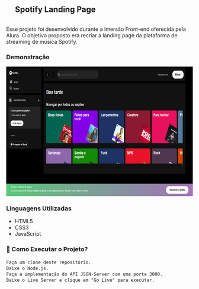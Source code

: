 <div id="user-content-toc">
  <ul align="left">
    <h2 style="display: inline-block">Spotify Landing Page</h2>
</div>

<p align="left">Esse projeto foi desenvolvido durante a Imersão Front-end oferecida pela Alura. O objetivo proposto era recriar a landing page da plataforma de streaming de música Spotify.</p>

<h3 align="left">Demonstração</h3>
<img align="center" alt="" height="350px" src="landing-page.png">

<h3 align="left">Linguagens Utilizadas</h3>

* HTML5
* CSS3
* JavaScript

<h3 align="left">🔧 Como Executar o Projeto?</h3>

````
Faça um clone deste repositório.
Baixe o Node.js.
Faça a implementação do API JSON-Server com uma porta 3000.
Baixe o Live Server e clique em "Go Live" para executar.
````
